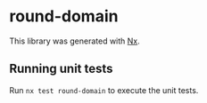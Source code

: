 # round-domain

This library was generated with [Nx](https://nx.dev).

## Running unit tests

Run `nx test round-domain` to execute the unit tests.
